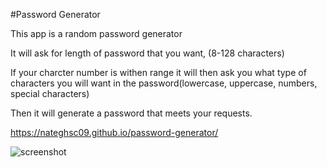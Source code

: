 #Password Generator

This app is a random password generator

It will ask for length of password that you want, (8-128 characters)

If your charcter number is withen range it will then ask you what type of characters you will want in the password(lowercase, uppercase, numbers, special characters)

Then it will generate a password that meets your requests. 

https://nateghsc09.github.io/password-generator/

![screenshot](https://github.com/nateghsc09/password-generator/assests/Screenshot.jpg)
